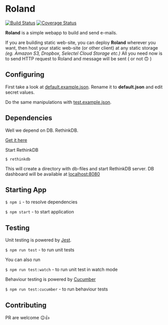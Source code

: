 # Roland
[![Build Status](https://travis-ci.org/hex22a/roland.svg?branch=master)](https://travis-ci.org/hex22a/roland)
[![Coverage Status](https://coveralls.io/repos/github/hex22a/roland/badge.svg?branch=master)](https://coveralls.io/github/hex22a/roland?branch=master)

**Roland** is a simple webapp to build and send e-mails. 

If you are building static web-site, you can deploy **Roland** wherever you want, 
then host your static web-site (or other client) at any static storage _(eg. Amazon S3, Dropbox, Selectel Cloud Storage etc.)_
All you need now is to send HTTP request to Roland and message will be sent ( or not 🙃 )

## Configuring
First take a look at [default.example.json](https://github.com/hex22a/roland/blob/master/config/default.example.json). Rename it to **default.json** and edit secret values.

Do the same manipulations with [test.example.json](https://github.com/hex22a/roland/blob/master/config/test.example.json).

## Dependencies
Well we depend on DB. RethinkDB.

[Get it here](https://www.rethinkdb.com/docs/install/ubuntu/)

Start RethinkDB

`$ rethinkdb`

This will create a directory with db-files and start RethinkDB server. DB dashboard will be available at [localhost:8080](http://localhost:8080)

## Starting App
`$ npm i` - to resolve dependencies

`$ npm start` - to start application

## Testing
Unit testing is powered by [Jest](https://github.com/facebook/jest).

`$ npm run test` - to run unit tests

You can also run

`$ npm run test:watch` - to run unit test in watch mode

Behaviour testing is powered by [Cucumber](https://github.com/cucumber/cucumber-js)

`$ npm run test:cucumber` - to run behaviour tests

## Contributing
PR are welcome 😉👍